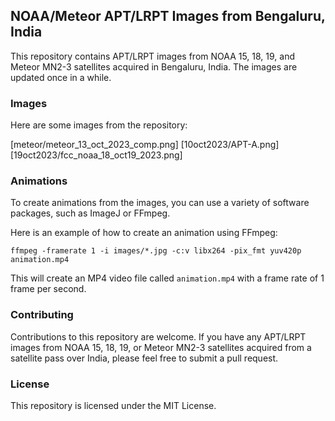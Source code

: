 ## NOAA/Meteor APT/LRPT Images from Bengaluru, India

This repository contains APT/LRPT images from NOAA 15, 18, 19, and Meteor MN2-3 satellites acquired in Bengaluru, India. The images are updated once in a while.


### Images

Here are some images from the repository:

[meteor/meteor_13_oct_2023_comp.png]
[10oct2023/APT-A.png]
[19oct2023/fcc_noaa_18_oct19_2023.png]


### Animations

To create animations from the images, you can use a variety of software packages, such as ImageJ or FFmpeg.

Here is an example of how to create an animation using FFmpeg:


``` ffmpeg -framerate 1 -i images/*.jpg -c:v libx264 -pix_fmt yuv420p animation.mp4 ```


This will create an MP4 video file called `animation.mp4` with a frame rate of 1 frame per second.

### Contributing

Contributions to this repository are welcome. If you have any APT/LRPT images from NOAA 15, 18, 19, or Meteor MN2-3 satellites acquired from a satellite pass over India, please feel free to submit a pull request.

### License

This repository is licensed under the MIT License.
